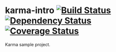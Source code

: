 karma-intro [![Build Status](https://travis-ci.org/ama-ch/karma-intro.png?branch=master)](https://travis-ci.org/ama-ch/karma-intro) [![Dependency Status](https://david-dm.org/ama-ch/karma-intro.png)](https://david-dm.org/ama-ch/karma-intro) [![Coverage Status](https://coveralls.io/repos/ama-ch/karma-intro/badge.png)](https://coveralls.io/r/ama-ch/karma-intro?branch=coveralls-setting)
===========

Karma sample project.
